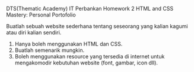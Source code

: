 DTS(Thematic Academy) IT Perbankan Homework 2 HTML and CSS Mastery: Personal Portofolio

Buatlah sebuah website sederhana tentang seseorang yang kalian kagumi atau diri kalian sendiri.

1. Hanya boleh menggunakan HTML dan CSS.
2. Buatlah semenarik mungkin.
3. Boleh menggunakan resource yang tersedia di internet untuk mengakomodir kebutuhan website (font, gambar, icon dll).
